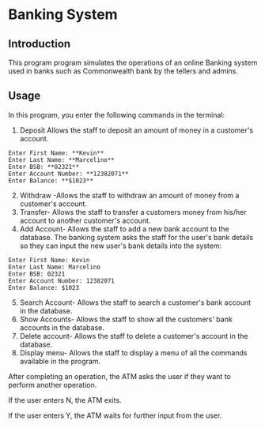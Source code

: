 # Banking System
## Introduction
This program program simulates the operations of an online Banking system used in banks such as Commonwealth bank by the tellers and admins. 
## Usage

In this program, you enter the following commands in the terminal:

1. Deposit
Allows the staff to deposit an amount of money in a customer's account.
```
Enter First Name: **Kevin**
Enter Last Name: **Marcelino**
Enter BSB: **02321**
Enter Account Number: **12382071**
Enter Balance: **$1023**

```
2. Withdraw -Allows the staff to withdraw an amount of money from a customer's account.
3. Transfer- Allows the staff to transfer a customers money from his/her account to another customer's account.
4. Add Account- Allows the staff to add a new bank account to the database.
The banking system asks the staff for the user's bank details so they can input the new user's bank details into the system:
```
Enter First Name: Kevin
Enter Last Name: Marcelino
Enter BSB: 02321
Enter Account Number: 12382071
Enter Balance: $1023
```
5. Search Account- Allows the staff to search a customer's bank account in the database.
6. Show Accounts- Allows the staff to show all the customers' bank accounts in the database.
7. Delete account- Allows the staff to delete a customer's account in the database.
8. Display menu- Allows the staff to display a menu of all the commands available in the program.

After completing an operation, the ATM asks the user if they want to perform another operation.

If the user enters N, the ATM exits.

If the user enters Y, the ATM waits for further input from the user.

